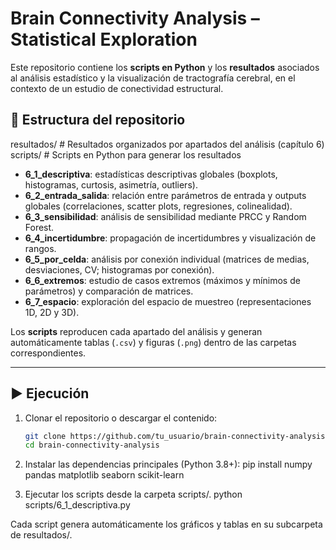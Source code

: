 # Brain Connectivity Analysis – Statistical Exploration

Este repositorio contiene los **scripts en Python** y los **resultados** asociados al análisis estadístico y la visualización de tractografía cerebral, en el contexto de un estudio de conectividad estructural.

## 📂 Estructura del repositorio

resultados/ # Resultados organizados por apartados del análisis (capítulo 6)
scripts/ # Scripts en Python para generar los resultados

- **6_1_descriptiva**: estadísticas descriptivas globales (boxplots, histogramas, curtosis, asimetría, outliers).  
- **6_2_entrada_salida**: relación entre parámetros de entrada y outputs globales (correlaciones, scatter plots, regresiones, colinealidad).  
- **6_3_sensibilidad**: análisis de sensibilidad mediante PRCC y Random Forest.  
- **6_4_incertidumbre**: propagación de incertidumbres y visualización de rangos.  
- **6_5_por_celda**: análisis por conexión individual (matrices de medias, desviaciones, CV; histogramas por conexión).  
- **6_6_extremos**: estudio de casos extremos (máximos y mínimos de parámetros) y comparación de matrices.  
- **6_7_espacio**: exploración del espacio de muestreo (representaciones 1D, 2D y 3D).  

Los **scripts** reproducen cada apartado del análisis y generan automáticamente tablas (`.csv`) y figuras (`.png`) dentro de las carpetas correspondientes.

---

## ▶️ Ejecución

1. Clonar el repositorio o descargar el contenido:  
   ```bash
   git clone https://github.com/tu_usuario/brain-connectivity-analysis.git
   cd brain-connectivity-analysis

2. Instalar las dependencias principales (Python 3.8+):
   pip install numpy pandas matplotlib seaborn scikit-learn

3. Ejecutar los scripts desde la carpeta scripts/.
   python scripts/6_1_descriptiva.py

Cada script genera automáticamente los gráficos y tablas en su subcarpeta de resultados/.
